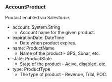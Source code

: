 ### AccountProduct
Product enabled via Salesforce.

- account: System.String
  - Account name for the given product.
- expirationDate: DateTime
  - Date when product expires.
- name: ProductName
  - Name of the product - GPS, Sonar, etc.
- state: ProductState
  - State of the product - Acive, disabled, etc.
- type: ProductType
  - The type of product - Revenue, Trial, POC.
